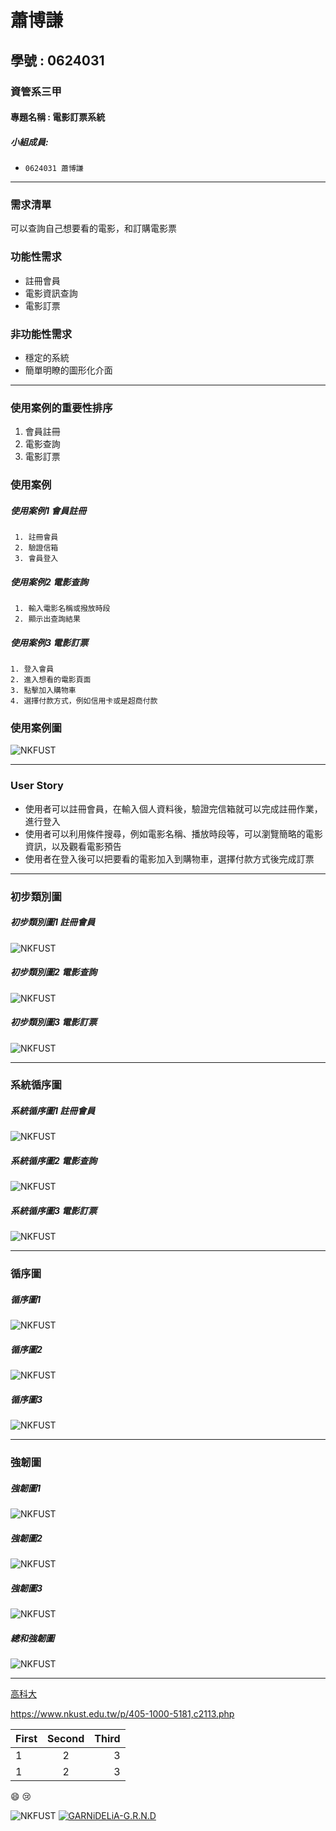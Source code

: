 # 蕭博謙
## 學號 : 0624031
### 資管系三甲
#### 專題名稱 : 電影訂票系統
##### 小組成員:

* `0624031 蕭博謙`
***
### 需求清單
 可以查詢自己想要看的電影，和訂購電影票
 
### 功能性需求
 * 註冊會員 
 * 電影資訊查詢
 * 電影訂票
 
### 非功能性需求
 * 穩定的系統
 * 簡單明瞭的圖形化介面
***
### 使用案例的重要性排序

1. 會員註冊
2. 電影查詢
3. 電影訂票

### 使用案例
##### 使用案例1 會員註冊
```
 1. 註冊會員
 2. 驗證信箱
 3. 會員登入
```
##### 使用案例2 電影查詢
```
 1. 輸入電影名稱或撥放時段
 2. 顯示出查詢結果
```
 ##### 使用案例3 電影訂票
 ```
 1. 登入會員
 2. 進入想看的電影頁面
 3. 點擊加入購物車
 4. 選擇付款方式，例如信用卡或是超商付款
```
### 使用案例圖
![NKFUST](uc.PNG "使用案例圖")
***
### User Story
 * 使用者可以註冊會員，在輸入個人資料後，驗證完信箱就可以完成註冊作業，進行登入 
 * 使用者可以利用條件搜尋，例如電影名稱、播放時段等，可以瀏覽簡略的電影資訊，以及觀看電影預告
 * 使用者在登入後可以把要看的電影加入到購物車，選擇付款方式後完成訂票
***
### 初步類別圖
##### 初步類別圖1 註冊會員
![NKFUST](p1.PNG "初步類別圖1")

##### 初步類別圖2 電影查詢
![NKFUST](p2.PNG "初步類別圖2")

##### 初步類別圖3 電影訂票
![NKFUST](p3.PNG "初步類別圖3")
***
### 系統循序圖

##### 系統循序圖1 註冊會員
![NKFUST](s1.PNG "系統循序圖1")

##### 系統循序圖2 電影查詢
![NKFUST](s2.PNG "系統循序圖2")

##### 系統循序圖3 電影訂票
![NKFUST](s3.PNG "系統循序圖3")
***
### 循序圖
##### 循序圖1
![NKFUST](循序圖1.jpg "循序圖1")
##### 循序圖2
![NKFUST](循序圖2.jpg "循序圖2")
##### 循序圖3
![NKFUST](循序圖3.jpg "循序圖3")
***
### 強韌圖
##### 強韌圖1
![NKFUST](強韌圖1.jpg "強韌圖1")
##### 強韌圖2
![NKFUST](強韌圖2.jpg "強韌圖2")
##### 強韌圖3
![NKFUST](強韌圖3.jpg "強韌圖3")
##### 總和強韌圖
![NKFUST](強韌圖.jpg "強韌圖")
***
[高科大](https://www.nkust.edu.tw/p/405-1000-5181,c2113.php)

<https://www.nkust.edu.tw/p/405-1000-5181,c2113.php>

|First|Second|Third|
|:------|:------:|------:|
|1|2|3|
|1|2|3|

:smile:
:cry:

![NKFUST](nkust.png "第一科大")
[![GARNiDELiA-G.R.N.D](https://img.youtube.com/vi/WCDY2gm0NH0/0.jpg)](https://youtu.be/WCDY2gm0NH0 "GARNiDELiA-G.R.N.D")




